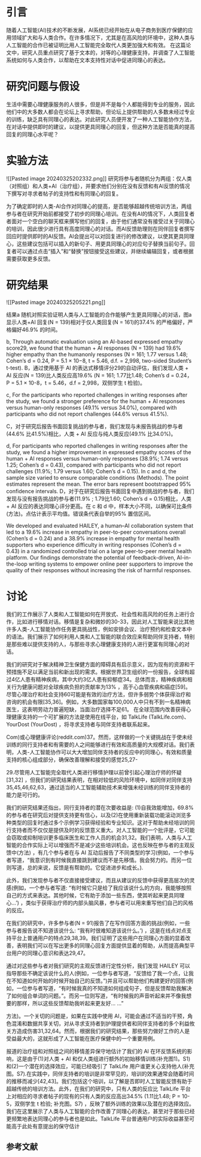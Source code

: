 # 引言
随着人工智能(AI)技术的不断发展，AI系统已经开始在从电子商务到医疗保健的应用领域扩大和与人类合作。在许多情况下，尤其是在高风险的环境中，这种人类与人工智能的合作已被证明比用人工智能完全取代人类更加强大和有效。
在这篇论文中，研究人员重点研究了基于文本的，对等的心理健康支持，并调查了人工智能系统如何与人类合作，以帮助在文本支持性对话中促进同理心的表达。

# 研究问题与假设
生活中需要心理健康服务的人很多，但是并不是每个人都能得到专业的服务，因此他们中的大多数人都会在论坛上寻求帮助，但论坛上提供帮助的人多数未经过专业的训练，缺乏具有同理心的表达。对此研究人员便开发了一种人工智能协作方法，在对话中提供即时的建议，以提供更具同理心的回复，但这种方法是否能真的提高回复的同理心水平呢？
# 实验方法
![[Pasted image 20240325202332.png]]
研究将参与者随机分为两组：仅人类（对照组）和人类+AI（治疗组），并要求他们分别在没有反馈和有AI反馈的情况下撰写对寻求者帖子的支持性和有同理心的回复。

为了确定即时的人类-AI合作对同理心的提高，是否能够超越传统培训方法，两组参与者在研究开始前都接受了初步的同理心培训。在没有AI的情况下，人类回复者者面对一个空白的聊天框来撰写他们的回复，由于他们通常没有接受过关于同理心的培训，因此很少进行具有高度同理心的对话。而AI反馈助理则在同伴回复者撰写回应时提供即时的AI反馈。AI会提出可以对回复进行的修改建议，以使其更具同理心，这些建议包括可以插入的新句子、用更具同理心的对应句子替换当前句子。回复者可以通过点击“插入”和“替换”按钮接受这些建议，并继续编辑回复，或者根据需要获取更多反馈。
# 研究结果
![[Pasted image 20240325205221.png]]

结果a
随机对照实验证明人类与人工智能的合作能够产生更具同理心的对话，图a显示人类+AI 回复(N = 139)相对于仅人类回复(N = 161)的37.4% 的严格偏好，严格偏好46.9% 的时间。

b, Through automatic evaluation using an AI-based expressed empathy score29, we found that the human + AI responses (N = 139) had 19.6% higher empathy than the humanonly responses (N = 161; 1.77 versus 1.48; Cohen’s d = 0.24, P = 5.1 × 10−8, t = 5.46, d.f. = 2,998, two-sided Student’s t-test). 
B，通过使用基于 AI 的表达式移情评分29的自动评估，我们发现人类 + AI 反应(N = 139)比人类反应高19.6% (N = 161; 1.77比1.48; Cohen’s d = 0.24，P = 5.1 × 10-8，t = 5.46，d.f = 2,998，双侧学生 t 检验)。

c, For the participants who reported challenges in writing responses after the study, we found a stronger preference for the human + AI responses versus human-only responses (49.1% versus 34.0%), compared with participants who did not report challenges (44.6% versus 41.5%).

C，对于研究后报告书面回复挑战的参与者，我们发现与未报告挑战的参与者(44.6% 比41.5%)相比，人类 + AI 反应与纯人类反应(49.1% 比34.0%)。

d, For participants who reported challenges in writing responses after the study, we found a higher improvement in expressed empathy scores of the human + AI responses versus human-only responses (38.9%; 1.74 versus 1.25; Cohen’s d = 0.43), compared with participants who did not report challenges (11.9%; 1.79 versus 1.60; Cohen’s d = 0.15). In c and d, the sample size varied to ensure comparable conditions (Methods). The point estimates represent the mean. The error bars represent bootstrapped 95% confidence intervals.
D，对于在研究后报告书面回复中遇到挑战的参与者，我们发现与没有报告挑战的参与者(11.9% ; 1.79比1.60; Cohen’s d = 0.15)相比，人类 + AI 反应的表达同理心评分更高。在 c 和 d 中，样本大小不同，以确保可比条件(方法)。点估计表示平均值。错误条代表自举的95% 置信区间。


We developed and evaluated HAILEY, a human–AI collaboration system
that led to a 19.6% increase in empathy in peer-to-peer conversations
overall (Cohen’s d = 0.24) and a 38.9% increase in empathy
for mental health supporters who experience difficulty in writing
responses (Cohen’s d = 0.43) in a randomized controlled trial on a
large peer-to-peer mental health platform. Our findings demonstrate
the potential of feedback-driven, AI-in-the-loop writing systems to
empower online peer supporters to improve the quality of their
responses without increasing the risk of harmful responses.
# 讨论

我们的工作展示了人类和人工智能如何在开放式、社会性和高风险的任务上进行合作，比如进行移情对话。移情是复杂和微妙的30-33，因此对人工智能来说比其他许多人类-人工智能协作任务更具挑战性，例如安排会议、治疗预约和检查文本中的语法。我们展示了如何利用人类和人工智能的联合效应来帮助同伴支持者，特别是那些难以提供支持的人，与那些寻求心理健康支持的人进行更富有同理心的对话。

我们的研究对于解决精神卫生保健方面的障碍具有启示意义，因为现有的资源和干预措施不足以满足当前和新出现的需求。根据世界卫生组织的一份报告，全球有超过4亿人患有精神疾病，其中大约3亿人患有抑郁症34。总体而言，精神疾病和相关行为健康问题对全球疾病负担的贡献率为13% ，高于心血管疾病和癌症[59]。尽管心理治疗和社会支持60可能是有效的治疗方法，但许多弱势个体获得治疗和咨询的机会有限[35,36]。例如，大多数国家每100,000人中只有不到一名精神病医生，这表明劳动力普遍短缺，当面治疗选择不足61。
在全球范围内改善获得心理健康支持的一个可扩展的方法是使用在线平台，如 TalkLife (TalkLife.com)、 YourDost (YourDost) ，将寻求支持者与同伴支持者联系起来。

Com)或心理健康评论(reddit.com)37。然而，这样做的一个关键挑战在于使未经训练的同行支持者和有需要的人之间能够进行有效和高质量的大规模对话。我们表明，人类-人工智能协作可以大大增加同伴支持者的反应中的同理心，有效和质量支持的核心组成部分，确保改善理解和接受的感觉25,27-

29.尽管用人工智能完全取代人类进行移情护理以前曾引起心理治疗师的怀疑[31,32] ，但我们的研究结果表明，在相对较低的风险环境中，如同伴对同伴支持35,45,46,62,63，通过适当的人工智能辅助技术来增强未经训练的同伴支持者的能力是可行的。

我们的研究结果还指出，同行支持者的潜在次要收益是: (1)自我效能增加，69.8% 的参与者在研究后对提供支持更有信心，以及(2)在使用重新装载功能滚动浏览多种类型的回复时通过多个示例学习获得经验和专业知识。这对于帮助未经培训的同行支持者而不仅仅是提供及时的反馈意义重大。对人工智能的一个批评是，它可能会窃取或抑制培训更多临床医生和工作人员的机会31,32。我们表明，人类与人工智能的合作实际上可以增强而不是减少这些培训机会。这也反映在参与者的主观反馈中(方法) ，有几个参与者在与 AI 互动后报告了不同类型的学习(例如，一个参与者写道，“我意识到有时候我直接跳到建议而不是先移情。我会努力的。而另一位则写道，总的来说，反馈是有帮助的。它促进进步和成长。).

此外，我们发现参与者不仅直接接受建议，而且从建议的反馈中获得更高层次的灵感(例如，一个参与者写道: “有时候它只是给了我应该说什么的方向，我能够按照自己的方式来表达。其他时候，它有助于添加一些东西，使其听起来更具同理心...’) ，类似于获得治疗师的内部头脑风暴，参与者可以用来重写他们自己的风格的反应。

在我们的研究中，许多参与者(N = 91)报告了在写作回答方面的挑战(例如，一些参与者报告说不知道该说什么: “我有时很难知道该说什么。’) ，这是在线点对点支持平台上普通用户的特点29,38,39。我们证明了这些用户在同理心方面的显着改善，表明我们可以在写出更多的同理心回复方面提供显着的帮助，从而提高典型平台用户的同理心意识和表达29,47。

通过对这些参与者对我们研究的主观反馈进行定性分析，我们发现 HAILEY 可以指导那些不确定该说什么的人(例如，一位参与者写道，“反馈给了我一个点，让我在不知道如何开始的时候开始自己的反馈。”)并且可以帮助他们构建更好的回答(例如，一位参与者写道，“有时候我真的不知道如何组成句子，但是反馈帮助我解决了如何组合单词的问题。”。而另一位则写道，“有时候我的声音听起来并不像我想要的那样，所以这些反馈帮助我听起来更友好... ...”

方法)。一个关切的问题是，如果在实践中使用 AI，可能会通过不适当的干预，角色混淆和数据共享关切，对从寻求支持者到护理提供者和同伴支持者的多个利益攸关方造成伤害31,32,64。然而，根据我们的研究结果，那些努力做好工作的人是受益最大的，这就形成了人工智能在医疗保健中的一个重要用例。

报道的治疗组和对照组之间的移情差异保守地估计了我们的 AI 在环反馈系统的影响，这是由于(1)对人类 + AI 和仅人类组进行额外的初始移情训练(补充图1)。S1)和(2)一个潜在的选择效应，可能已经吸引了 TalkLife 用户谁更关心支持他人(补充图。S7).在实践中，同伴支持者的培训是非常罕见的，培训的效果通常会随着时间的推移而减少[42,43]。我们包括这个培训，以了解是否即时人工智能反馈有助于超越传统的培训方法。此外，在我们的研究中，只有人类的反应比 TalkLife 平台上对相应的寻求者帖子的现有的只有人类的反应高出34.5% (1.11比1.48; P = 10-5，双侧学生 t 检验; 补充图。S7) ，反映了额外训练的效果以及潜在的选择效应。我们在这里展示了人类与人工智能的合作改善了同理心的表达，甚至对于那些已经更频繁地表达同理心的参与者也是如此。TalkLife 平台普通用户的实际收益甚至可能高于此处有意提出的保守估计

## 参考文献
